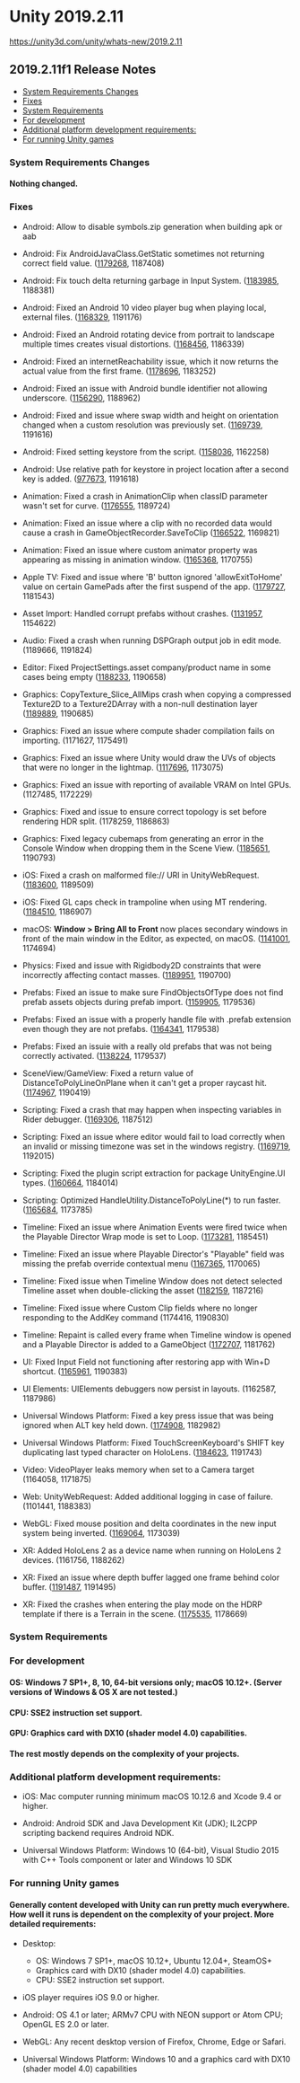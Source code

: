 # Unity 2019.2.11

https://unity3d.com/unity/whats-new/2019.2.11

## 2019.2.11f1 Release Notes

- [System Requirements Changes](#system-requirements-changes)
- [Fixes](#fixes)
- [System Requirements](#system-requirements)
- [For development](#for-development)
- [Additional platform development requirements:](#additional-platform-development-requirements)
- [For running Unity games](#for-running-unity-games)


### System Requirements Changes

#### Nothing changed.

### Fixes

*   Android: Allow to disable symbols.zip generation when building apk or aab
    
*   Android: Fix AndroidJavaClass.GetStatic sometimes not returning correct field value. ([1179268](https://issuetracker.unity3d.com/issues/android-androidjavaclass-dot-getstatic-returns-null-when-being-built-to-android-device), 1187408)
    
*   Android: Fix touch delta returning garbage in Input System. ([1183985](https://issuetracker.unity3d.com/issues/input-systems-android-delta-slash-x-touchscreen-always-returns-the-same-negative-value-when-being-used-on-android-device), 1188381)
    
*   Android: Fixed an Android 10 video player bug when playing local, external files. ([1168329](https://issuetracker.unity3d.com/issues/android-video-player-cannot-play-files-located-in-the-persistent-data-directory-on-android-10), 1191176)
    
*   Android: Fixed an Android rotating device from portrait to landscape multiple times creates visual distortions. ([1168456](https://issuetracker.unity3d.com/issues/android-rotating-device-from-portrait-to-landscape-multiple-times-creates-visual-distortions), 1186339)
    
*   Android: Fixed an internetReachability issue, which it now returns the actual value from the first frame. ([1178696](https://issuetracker.unity3d.com/issues/android-application-dot-internetreachability-returns-notreachable-when-trying-to-receive-unitywebrequest), 1183252)
    
*   Android: Fixed an issue with Android bundle identifier not allowing underscore. ([1156290](https://issuetracker.unity3d.com/issues/can-not-use-underscores-in-the-bundle-identifier-package-name-field-in-player-settings), 1188962)
    
*   Android: Fixed and issue where swap width and height on orientation changed when a custom resolution was previously set. ([1169739](https://issuetracker.unity3d.com/issues/android-after-setting-the-resolution-it-doesnt-flip-when-changing-the-orientation-of-the-device), 1191616)
    
*   Android: Fixed setting keystore from the script. ([1158036](https://issuetracker.unity3d.com/issues/android-build-fails-when-setting-keystore-path-via-script-as-a-string-with-relative-path-value), 1162258)
    
*   Android: Use relative path for keystore in project location after a second key is added. ([977673](https://issuetracker.unity3d.com/issues/android-keystore-location-saved-as-absolute-value-in-project-settings), 1191618)
    
*   Animation: Fixed a crash in AnimationClip when classID parameter wasn't set for curve. ([1176555](https://issuetracker.unity3d.com/issues/macos-crashes-on-unityengine-animation-genericanimationbindingcache-creategenericbinding-while-importing-animation-asset), 1189724)
    
*   Animation: Fixed an issue where a clip with no recorded data would cause a crash in GameObjectRecorder.SaveToClip ([1166522](https://issuetracker.unity3d.com/issues/unity-runs-out-of-ram-after-calling-gameobjectrecorder-dot-savetoclip-clip), 1169821)
    
*   Animation: Fixed an issue where custom animator property was appearing as missing in animation window. ([1165368](https://issuetracker.unity3d.com/issues/custom-property-attribute-is-displayed-as-missing-when-using-animated-custom-properties-on-fbx-import), 1170755)
    
*   Apple TV: Fixed and issue where 'B' button ignored 'allowExitToHome' value on certain GamePads after the first suspend of the app. ([1179727](https://issuetracker.unity3d.com/issues/tvos-b-button-ignores-allowexittohome-value-on-certain-gamepads-after-the-first-suspend-of-the-app), 1181543)
    
*   Asset Import: Handled corrupt prefabs without crashes. ([1131957](https://issuetracker.unity3d.com/issues/selecting-prefab-in-project-window-crashes-the-editor), 1154622)
    
*   Audio: Fixed a crash when running DSPGraph output job in edit mode. (1189666, 1191824)
    
*   Editor: Fixed ProjectSettings.asset company/product name in some cases being empty ([1188233](https://issuetracker.unity3d.com/issues/productname-and-companyname-properties-in-projectsettings-dot-asset-file-are-not-set-when-creating-a-new-project), 1190658)
    
*   Graphics: CopyTexture\_Slice\_AllMips crash when copying a compressed Texture2D to a Texture2DArray with a non-null destination layer ([1189889](https://issuetracker.unity3d.com/issues/copytexture-slice-allmips-crash-when-copying-a-compressed-texture2d-to-a-texture2darray-with-a-non-null-destination-layer), 1190685)
    
*   Graphics: Fixed an issue where compute shader compilation fails on importing. (1171627, 1175491)
    
*   Graphics: Fixed an issue where Unity would draw the UVs of objects that were no longer in the lightmap. ([1117696](https://issuetracker.unity3d.com/issues/disabled-game-object-uv-overlay-is-broken-in-the-lightmap-preview-window), 1173075)
    
*   Graphics: Fixed an issue with reporting of available VRAM on Intel GPUs. (1127485, 1172229)
    
*   Graphics: Fixed and issue to ensure correct topology is set before rendering HDR split. (1178259, 1186863)
    
*   Graphics: Fixed legacy cubemaps from generating an error in the Console Window when dropping them in the Scene View. ([1185651](https://issuetracker.unity3d.com/issues/failed-to-find-compatible-skybox-shader-error-is-thrown-when-dragging-a-cubemap-into-the-scene-view), 1190793)
    
*   iOS: Fixed a crash on malformed file:// URI in UnityWebRequest. ([1183600](https://issuetracker.unity3d.com/issues/ios-13-unitywebrequest-dot-sendwebrequest-crashes-when-opening-local-file-with-file-slash-slash-slash-prefix), 1189509)
    
*   iOS: Fixed GL caps check in trampoline when using MT rendering. ([1184510](https://issuetracker.unity3d.com/issues/ios-gles2-stencil-buffer-doesnt-work), 1186907)
    
*   macOS: **Window > Bring All to Front** now places secondary windows in front of the main window in the Editor, as expected, on macOS. ([1141001](https://issuetracker.unity3d.com/issues/mac-the-windows-that-are-behind-the-editor-are-not-brought-to-the-front-when-using-window-bring-all-to-front), 1174694)
    
*   Physics: Fixed and issue with Rigidbody2D constraints that were incorrectly affecting contact masses. ([1189951](https://issuetracker.unity3d.com/issues/gameobject-with-springjoint2d-component-isnt-affected-by-rigidbody2d-mass-when-freeze-position-x-is-checked), 1190700)
    
*   Prefabs: Fixed an issue to make sure FindObjectsOfType does not find prefab assets objects during prefab import. ([1159905](https://issuetracker.unity3d.com/issues/transform-getworldtolocalmatrix-crash-during-first-import-when-accessing-components-in-prefabs), 1179536)
    
*   Prefabs: Fixed an issue with a properly handle file with .prefab extension even though they are not prefabs. ([1164341](https://issuetracker.unity3d.com/issues/non-prefab-assets-with-prefab-extension-are-incorrectly-handled-by-the-prefab-importer), 1179538)
    
*   Prefabs: Fixed an issuie with a really old prefabs that was not being correctly activated. ([1138224](https://issuetracker.unity3d.com/issues/enabled-prefab-is-disabled-after-upgrading-to-improved-prefabs), 1179537)
    
*   SceneView/GameView: Fixed a return value of DistanceToPolyLineOnPlane when it can't get a proper raycast hit. ([1174967](https://issuetracker.unity3d.com/issues/2d-gameobjects-cant-be-roatated-in-x-and-z-axis-from-scene-view), 1190419)
    
*   Scripting: Fixed a crash that may happen when inspecting variables in Rider debugger. ([1169306](https://issuetracker.unity3d.com/issues/crash-slash-freeze-when-debugging-a-dictionary-which-is-null-with-jetbrains-rider), 1187512)
    
*   Scripting: Fixed an issue where editor would fail to load correctly when an invalid or missing timezone was set in the windows registry. ([1169719](https://issuetracker.unity3d.com/issues/editor-window-is-black-when-timezonekeyname-is-invalid), 1192015)
    
*   Scripting: Fixed the plugin script extraction for package UnityEngine.UI types. ([1160664](https://issuetracker.unity3d.com/issues/custom-built-dlls-that-have-scripts-which-have-classes-derived-from-uibehaviour-cannot-be-added-as-a-component-anymore), 1184014)
    
*   Scripting: Optimized HandleUtility.DistanceToPolyLine(\*) to run faster. ([1165684](https://issuetracker.unity3d.com/issues/handles-dot-disc-function-performance-is-very-slow-in-scene-view), 1173785)
    
*   Timeline: Fixed an issue where Animation Events were fired twice when the Playable Director Wrap mode is set to Loop. ([1173281](https://issuetracker.unity3d.com/issues/animation-event-in-timeline-triggers-twice), 1185451)
    
*   Timeline: Fixed an issue where Playable Director's "Playable" field was missing the prefab override contextual menu ([1167365](https://issuetracker.unity3d.com/issues/playable-directors-playable-field-lacks-context-menu-when-overriding-it-to-a-prefab), 1170065)
    
*   Timeline: Fixed issue when Timeline Window does not detect selected Timeline asset when double-clicking the asset ([1182159](https://issuetracker.unity3d.com/issues/timeline-window-does-not-detect-selected-timeline-asset-when-double-clicking-the-asset), 1187216)
    
*   Timeline: Fixed issue where Custom Clip fields where no longer responding to the AddKey command (1174416, 1190830)
    
*   Timeline: Repaint is called every frame when Timeline window is opened and a Playable Director is added to a GameObject ([1172707](https://issuetracker.unity3d.com/issues/panelupdate-is-called-every-frame-when-timeline-is-opened-and-playable-director-with-an-empty-playable-field-is-selected), 1181762)
    
*   UI: Fixed Input Field not functioning after restoring app with Win+D shortcut. ([1165961](https://issuetracker.unity3d.com/issues/input-field-editing-is-disabled-in-a-built-project-when-navigating-in-and-out-of-desktop-using-win-plus-d), 1190383)
    
*   UI Elements: UIElements debuggers now persist in layouts. (1162587, 1187986)
    
*   Universal Windows Platform: Fixed a key press issue that was being ignored when ALT key held down. ([1174908](https://issuetracker.unity3d.com/issues/uwp-player-ignores-key-presses-slash-releases-while-leftalt-is-pressed), 1182982)
    
*   Universal Windows Platform: Fixed TouchScreenKeyboard's SHIFT key duplicating last typed character on HoloLens. ([1184623](https://issuetracker.unity3d.com/issues/uwp-hololens-touchscreenkeyboards-shift-key-duplicates-last-typed-character), 1191743)
    
*   Video: VideoPlayer leaks memory when set to a Camera target (1164058, 1171875)
    
*   Web: UnityWebRequest: Added additional logging in case of failure. (1101441, 1188383)
    
*   WebGL: Fixed mouse position and delta coordinates in the new input system being inverted. ([1169064](https://issuetracker.unity3d.com/issues/webgl-mouse-the-y-axis-for-the-mouse-coordinate-system-is-reversed), 1173039)
    
*   XR: Added HoloLens 2 as a device name when running on HoloLens 2 devices. (1161756, 1188262)
    
*   XR: Fixed an issue where depth buffer lagged one frame behind color buffer. ([1191487](https://issuetracker.unity3d.com/issues/unity-is-submitting-the-depth-buffer-to-a-the-next-frame-isntead-of-the-current-one), 1191495)
    
*   XR: Fixed the crashes when entering the play mode on the HDRP template if there is a Terrain in the scene. ([1175535](https://issuetracker.unity3d.com/issues/vr-hdrp-editor-crashes-when-entering-the-play-mode-on-the-hdrp-template-if-there-is-a-terrain-in-the-scene), 1178669)
    

### System Requirements

### For development

#### OS: Windows 7 SP1+, 8, 10, 64-bit versions only; macOS 10.12+. (Server versions of Windows & OS X are not tested.)

#### CPU: SSE2 instruction set support.

#### GPU: Graphics card with DX10 (shader model 4.0) capabilities.

#### The rest mostly depends on the complexity of your projects.

### Additional platform development requirements:

*   iOS: Mac computer running minimum macOS 10.12.6 and Xcode 9.4 or higher.
    
*   Android: Android SDK and Java Development Kit (JDK); IL2CPP scripting backend requires Android NDK.
    
*   Universal Windows Platform: Windows 10 (64-bit), Visual Studio 2015 with C++ Tools component or later and Windows 10 SDK
    

### For running Unity games

#### Generally content developed with Unity can run pretty much everywhere. How well it runs is dependent on the complexity of your project. More detailed requirements:

*   Desktop:
    
    *   OS: Windows 7 SP1+, macOS 10.12+, Ubuntu 12.04+, SteamOS+
    *   Graphics card with DX10 (shader model 4.0) capabilities.
    *   CPU: SSE2 instruction set support.
*   iOS player requires iOS 9.0 or higher.
    
*   Android: OS 4.1 or later; ARMv7 CPU with NEON support or Atom CPU; OpenGL ES 2.0 or later.
    
*   WebGL: Any recent desktop version of Firefox, Chrome, Edge or Safari.
    
*   Universal Windows Platform: Windows 10 and a graphics card with DX10 (shader model 4.0) capabilities